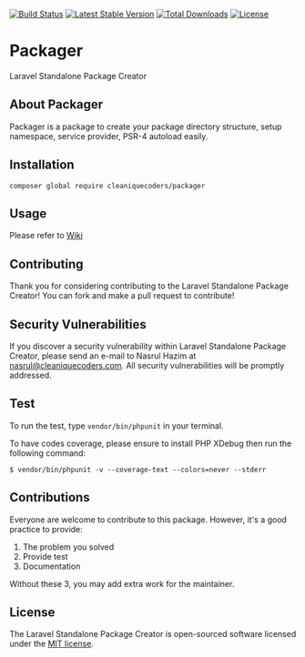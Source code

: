 [![Build Status](https://travis-ci.org/cleaniquecoders/packager.svg?branch=master)](https://travis-ci.org/cleaniquecoders/packager) [![Latest Stable Version](https://poser.pugx.org/cleaniquecoders/packager/v/stable)](https://packagist.org/packages/cleaniquecoders/packager) [![Total Downloads](https://poser.pugx.org/cleaniquecoders/packager/downloads)](https://packagist.org/packages/cleaniquecoders/packager) [![License](https://poser.pugx.org/cleaniquecoders/packager/license)](https://packagist.org/packages/cleaniquecoders/packager)

# Packager

Laravel Standalone Package Creator

## About Packager

Packager is a package to create your package directory structure, setup namespace, service provider, PSR-4 autoload easily.

## Installation

```
composer global require cleaniquecoders/packager
```

## Usage

Please refer to [Wiki](https://github.com/cleaniquecoders/packager/wiki)

## Contributing

Thank you for considering contributing to the Laravel Standalone Package Creator! You can fork and make a pull request to contribute!

## Security Vulnerabilities

If you discover a security vulnerability within Laravel Standalone Package Creator, please send an e-mail to Nasrul Hazim at nasrul@cleaniquecoders.com. All security vulnerabilities will be promptly addressed.

## Test

To run the test, type `vendor/bin/phpunit` in your terminal.

To have codes coverage, please ensure to install PHP XDebug then run the following command:

```
$ vendor/bin/phpunit -v --coverage-text --colors=never --stderr
```

## Contributions

Everyone are welcome to contribute to this package. However, it's a good practice to provide:

1. The problem you solved
2. Provide test
3. Documentation

Without these 3, you may add extra work for the maintainer.

## License

The Laravel Standalone Package Creator is open-sourced software licensed under the [MIT license](http://opensource.org/licenses/MIT).
